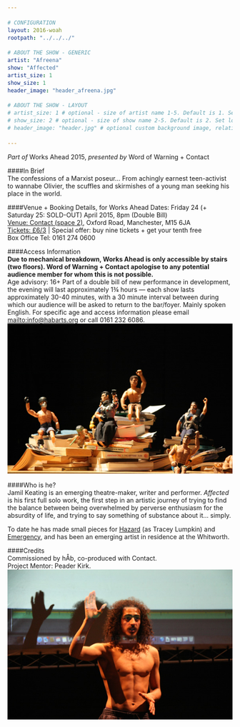 ```yaml
---

# CONFIGURATION
layout: 2016-woah
rootpath: "../../../"

# ABOUT THE SHOW - GENERIC
artist: "Afreena"
show: "Affected"
artist_size: 1
show_size: 1
header_image: "header_afreena.jpg"

# ABOUT THE SHOW - LAYOUT
# artist_size: 1 # optional - size of artist name 1-5. Default is 1. Set longer names to lower values
# show_size: 2 # optional - size of show name 2-5. Default is 2. Set longer names to lower values
# header_image: "header.jpg" # optional custom background image, relative to current page

---
```

*Part of* Works Ahead 2015, *presented by* Word of Warning + Contact      
         
####In Brief                      
The confessions of a Marxist poseur… From achingly earnest teen-activist to wannabe Olivier, the scuffles and skirmishes of a young man seeking his place in the world.    
         
####Venue + Booking Details, for Works Ahead
Dates: Friday 24 (+ Saturday 25: SOLD-OUT) April 2015, 8pm (Double Bill)        
[Venue: Contact (space 2)](http://contactmcr.com/visit/getting-here), Oxford Road, Manchester, M15 6JA            
[Tickets: £6/3](http://contactmcr.com/whats-on/35092-works-ahead-2015/booking) | Special offer: buy nine tickets + get your tenth free            
Box Office Tel: 0161 274 0600      
       
####Access Information      
**Due to mechanical breakdown, Works Ahead is only accessible by stairs (two floors). Word of Warning + Contact apologise to any potential audience member for whom this is not possible.**<br>Age advisory: 16+ Part of a double bill of new performance in development, the evening will last approximately 1¾ hours — each show lasts approximately 30-40 minutes, with a 30 minute interval between during which our audience will be asked to return to the bar/foyer. Mainly spoken English. For specific age and access information please email <mailto:info@habarts.org> or call 0161 232 6086.        
![Affected](JamilKeatingWoAh15028.jpg)       
      
####Who is he?        
Jamil Keating is an emerging theatre-maker, writer and performer. *Affected* is his first full solo work, the first step in an artistic journey of trying to find the balance between being overwhelmed by perverse enthusiasm for the absurdity of life, and trying to say something of substance about it… simply.         
         
To date he has made small pieces for [Hazard](/archive/2014-hazard/ongoing) (as Tracey Lumpkin) and [Emergency](archive/2014-emergency/lunchtime), and has been an emerging artist in residence at the Whitworth.       
           
####Credits         
Commissioned by hÅb, co-produced with Contact.<br>Project Mentor: Peader Kirk.        
![Affected](JamilKeatingWoAh15029.jpg)
